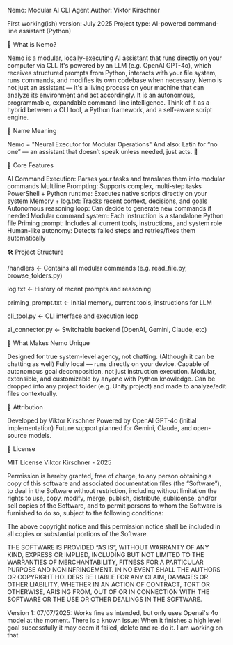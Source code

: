 Nemo: Modular AI CLI Agent
Author: Viktor Kirschner

First working(ish) version: July 2025
Project type: AI-powered command-line assistant (Python)

🤖 What is Nemo?

Nemo is a modular, locally-executing AI assistant that runs directly on your computer via CLI. It's powered by an LLM (e.g. OpenAI GPT-4o), which receives structured prompts from Python, interacts with your file system, runs commands, and modifies its own codebase when necessary. Nemo is not just an assistant — it's a living process on your machine that can analyze its environment and act accordingly. It is an autonomous, programmable, expandable command-line intelligence. Think of it as a hybrid between a CLI tool, a Python framework, and a self-aware script engine.

📌 Name Meaning

Nemo = "Neural Executor for Modular Operations"
And also: Latin for “no one” — an assistant that doesn’t speak unless needed, just acts. 🙂


🧠 Core Features

AI Command Execution: Parses your tasks and translates them into modular commands
Multiline Prompting: Supports complex, multi-step tasks
PowerShell + Python runtime: Executes native scripts directly on your system
Memory + log.txt: Tracks recent context, decisions, and goals
Autonomous reasoning loop: Can decide to generate new commands if needed
Modular command system: Each instruction is a standalone Python file
Priming prompt: Includes all current tools, instructions, and system role
Human-like autonomy: Detects failed steps and retries/fixes them automatically

🛠️ Project Structure

/handlers           <- Contains all modular commands (e.g. read_file.py, browse_folders.py)

log.txt             <- History of recent prompts and reasoning

priming_prompt.txt  <- Initial memory, current tools, instructions for LLM

cli_tool.py             <- CLI interface and execution loop

ai_connector.py     <- Switchable backend (OpenAI, Gemini, Claude, etc)


🧪 What Makes Nemo Unique

Designed for true system-level agency, not chatting. (Although it can be chatting as well)
Fully local — runs directly on your device.
Capable of autonomous goal decomposition, not just instruction execution.
Modular, extensible, and customizable by anyone with Python knowledge.
Can be dropped into any project folder (e.g. Unity project) and made to analyze/edit files contextually.

🔐 Attribution

Developed by Viktor Kirschner
Powered by OpenAI GPT-4o (initial implementation)
Future support planned for Gemini, Claude, and open-source models.

💬 License

MIT License
Viktor Kirschner - 2025

Permission is hereby granted, free of charge, to any person obtaining a copy of this software and associated documentation files (the “Software”), to deal in the Software without restriction, including without limitation the rights to use, copy, modify, merge, publish, distribute, sublicense, and/or sell copies of the Software, and to permit persons to whom the Software is furnished to do so, subject to the following conditions:

The above copyright notice and this permission notice shall be included in all copies or substantial portions of the Software.

THE SOFTWARE IS PROVIDED “AS IS”, WITHOUT WARRANTY OF ANY KIND, EXPRESS OR IMPLIED, INCLUDING BUT NOT LIMITED TO THE WARRANTIES OF MERCHANTABILITY, FITNESS FOR A PARTICULAR PURPOSE AND NONINFRINGEMENT. IN NO EVENT SHALL THE AUTHORS OR COPYRIGHT HOLDERS BE LIABLE FOR ANY CLAIM, DAMAGES OR OTHER LIABILITY, WHETHER IN AN ACTION OF CONTRACT, TORT OR OTHERWISE, ARISING FROM, OUT OF OR IN CONNECTION WITH THE SOFTWARE OR THE USE OR OTHER DEALINGS IN THE SOFTWARE.

Version 1: 
07/07/2025: Works fine as intended, but only uses Openai's 4o model at the moment. 
There is a known issue: When it finishes a high level goal successfully it may deem it failed, delete and re-do it. I am working on that.

